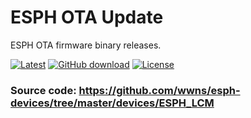 # ESPH OTA Update
ESPH OTA firmware binary releases.

[![Latest](https://img.shields.io/github/v/tag/wwns/esph_ota?style=for-the-badge&logo=appveyor&color=red&label=last+release)](https://github.com/wwns/esph_ota/releases/download/1.0.2/esphboot.bin)
[![GitHub download](https://img.shields.io/github/downloads/wwns/esph/total.svg?style=for-the-badge&logo=appveyor)](https://github.com/wwns/esph/releases/latest)
[![License](https://img.shields.io/github/license/wwns/esph-devices.svg?style=for-the-badge&logo=appveyor)](https://github.com/wwns/esph-devices/blob/master/LICENSE)

### Source code: https://github.com/wwns/esph-devices/tree/master/devices/ESPH_LCM

